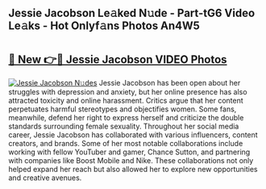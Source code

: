 ## Jessie Jacobson Le𝚊ked N𝚞de - Part-tG6 Video Le𝚊ks - Hot Onlyf𝚊ns Photos An4W5

# <h2><a href="http://ab62353.deff.icu/?id=Jessie+Jacobson">🔗 New 👉🔴 Jessie Jacobson VIDEO Photos</a></h2>

[![Jessie Jacobson N𝚞des](https://i.imgur.com/rIISA9y.gif)](http://ab62353.deff.icu/?id=Jessie+Jacobson)
Jessie Jacobson has been open about her struggles with depression and anxiety, but her online presence has also attracted toxicity and online harassment. Critics argue that her content perpetuates harmful stereotypes and objectifies women. Some fans, meanwhile, defend her right to express herself and criticize the double standards surrounding female sexuality. Throughout her social media career, Jessie Jacobson has collaborated with various influencers, content creators, and brands. Some of her most notable collaborations include working with fellow YouTuber and gamer, Chance Sutton, and partnering with companies like Boost Mobile and Nike. These collaborations not only helped expand her reach but also allowed her to explore new opportunities and creative avenues.
